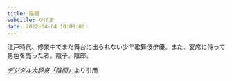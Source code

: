 ```yaml
---
title: 陰間
subtitle: かげま
date: 2022-04-04 10:00:00
---
```


江戸時代、修業中でまだ舞台に出られない少年歌舞伎俳優。また、宴席に侍って男色を売った者。陰子。陰郎。

<cite>[デジタル大辞泉「陰間」](https://dictionary.goo.ne.jp/word/%E9%99%B0%E9%96%93/)</cite>より引用